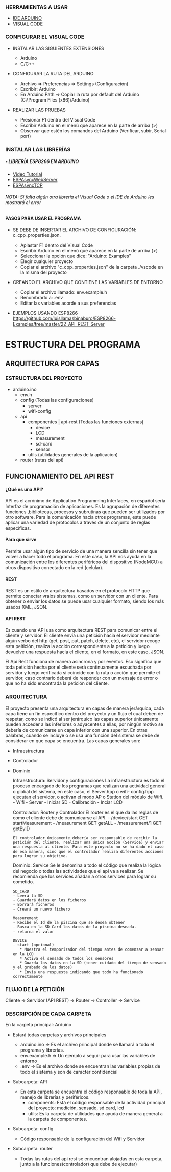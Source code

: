 ### HERRAMIENTAS A USAR
- [IDE ARDUINO](https://www.arduino.cc/en/software)
- [VISUAL CODE](https://code.visualstudio.com/)

### CONFIGURAR EL VISUAL CODE
- INSTALAR LAS SIGUIENTES EXTENSIONES
    * Arduino
    * C/C++
- CONFIGURAR LA RUTA DEL ARDUINO
    * Archivo => Preferencias => Settings (Configuración)
    * Escribir: Arduino
    * En Arduino:Path => Copiar la ruta por default del Arduino (C:\Program Files (x86)\Arduino)
   
- REALIZAR LAS PRUEBAS
    * Presionar F1 dentro del Visual Code
    * Escribir Arduino en el menú que aparece en la parte de arriba (>)
    * Observar que estén los comandos del Arduino (Verificar, subir, Serial port)

### INSTALAR LAS LIBRERÍAS
##### - LIBRERÍA ESP8266 EN ARDUINO
- [Video Tutorial](https://www.youtube.com/watch?v=0g7sazWXfEI)
- [ESPAsyncWebServer](https://github.com/me-no-dev/ESPAsyncWebServer)
- [ESPAsyncTCP](https://github.com/me-no-dev/ESPAsyncTCP)

###### NOTA: Si falta algún otra librería el Visual Code o el IDE de Arduino les mostrará el error

#### PASOS PARA USAR EL PROGRAMA

- SE DEBE DE INSERTAR EL ARCHIVO DE CONFIGURACIÓN: c_cpp_properties.json. 
    * Aplastar F1 dentro del Visual Code
    * Escribir Arduino en el menú que aparece en la parte de arriba (>)
    * Seleccionar la opción que dice: "Arduino: Examples"
    * Elegir cualquier proyecto
    * Copiar el archivo "c_cpp_properties.json" de la carpeta ./vscode en la misma del proyecto

- CREANDO EL ARCHIVO QUE CONTIENE LAS VARIABLES DE ENTORNO
    * Copiar el archivo llamado: env.example.h
    * Renombrarlo a: .env
    * Editar las variables acorde a sus preferencias


- EJEMPLOS USANDO ESP8266
    https://github.com/luisllamasbinaburo/ESP8266-Examples/tree/master/22_API_REST_Server


# ESTRUCTURA DEL PROGRAMA

## ARQUITECTURA POR CAPAS

### ESTRUCTURA DEL PROYECTO
- arduino.ino
    - env.h
    - config (Todas las configuraciones)
        * server
        * wifi-config
    - api
        - componentes | api-rest (Todas las funciones externas)
            * device
            * LCD
            * measurement
            * sd-card
            * sensor
        - utils (utilidades generales de la aplicacion)
    - router (rutas del api)
    

## FUNCIONAMIENTO DEL API REST

#### ¿Qué es una API?
API es el acrónimo de Application Programming Interfaces, en español sería Interfaz de programación de aplicaciones. Es la agrupación de diferentes funciones ,bibliotecas, procesos y subrutinas que pueden ser utilizados por otro software. Para la comunicación hacia otros programas, este puede aplicar una variedad de protocolos a través de un conjunto de reglas específicas. 

#### Para que sirve
Permite usar algún tipo de servicio de una manera sencilla sin tener que volver a hacer todo el programa. En este caso, la API nos ayuda en la comunicación entre los diferentes periféricos del dispositivo (NodeMCU) a otros dispositivo conectado en la red (celular).

#### REST
REST es un estilo de arquitectura  basados en el protocolo HTTP que permite conectar vraios sistemas, como un servidor con un cliente. Para obtener o enviar los datos se puede usar cualquier formato, siendo los más usados XML, JSON. 

#### API REST
Es cuando una API usa como arquitectura REST para comunicar entre el cliente y servidor.  El cliente envía una petición hacia el servidor mediante algún verbo del http (get, post, put, patch, delete, etc), el servidor recoge esta peitición, realiza la acción correspondiente a la petición y luego devuelve una respuesta hacia el cliente, en el formato, en este caso, JSON.



El Api Rest funciona de manera asíncrona y por eventos. Eso significa que toda petición hecha por el cliente será continuamente escuchada por servidor y luego verificada si coincide con la ruta o acción que permite el servidor, caso contrario deberá de responder con un mensaje de error o que no ha sido encontrada la petición del cliente. 

### ARQUITECTURA
El proyecto presenta una arquitectura en capas de manera jerárquica, cada capa tiene un fin específico dentro del proyecto y un flujo el cual deben de respetar, como se indicó al ser jerárquico las capas superior únicamente pueden acceder a las inferiores o adyacentes a ellas, por ningún motivo se debería de comunicarse un capa inferior con una superior. En otras palabras, cuando se incluye o se usa una función del sistema se debe de considerar en que capa se encuentra.
Las capas generales son: 
- Infraestructura
- Controlador
- Dominio

   Infraestructura: Servidor y configuraciones
      La infraestructura es todo el proceso encargado de los programas que realizan una actividad general o global del sistema, en este caso, el Server.hpp o wifi-  config.hpp ejecutan el servidor, o activan el modo AP o Station del módulo de Wifi. 
      - Wifi
      - Server
      - Iniciar SD
      - Calibración
      - Inciar LCD

   Controlador: Router y Controlador
      El router es el que da las reglas de como el cliente debe de comunicarse al API.
      - /device/start  GET  startMeasurement
      - /measurement   GET  getALL
      - /measurement/1 GET getByID

      El controlador únicamente debería ser responsable de recibir la petición del cliente, realizar una única acción (Service) y enviar una respuesta al cliente. Para este proyecto no se ha dado el caso de esa manera, sino que el controlador realiza diferentes acciones para lograr su objetivo.
   
   Dominio: Service
      Se le denomina a todo el código que realiza la lógica del negocio o todas las actividades que el api va a realizar. 
   Se recomienda que los services añadan a otros services para lograr su cometido. 

      SD_CARD
      - Leerá la SD
      - Guardará datos en los ficheros
      - Borrará ficheros 
      - Creará un nuevo fichero

      Measurement
      - Recibe el Id de la piscina que se desea obtener
      - Busca en la SD Card los datos de la piscina deseada.
      - returna el valor

      DEVICE
      - start (opcional)
         * Muestra el temporizador del tiempo antes de comenzar a sensar en la LCD
         * Activa el sensado de todos los sensores
         * Guarda los datos en la SD (tener cuidado del tiempo de sensado y el grabado de los datos)
         * Envía una respuesta indicando que todo ha funcionado correctamente



### FLUJO DE LA PETICIÓN
Cliente => Servidor (API REST) => Router => Controller => Service

### DESCRIPCIÓN DE CADA CARPETA
En la carpeta principal: Arduino
- Estará todas carpetas y archivos principales
   - arduino.ino => Es el archivo principal donde se llamará a todo el programa y librerías.
   - env.example.h => Un ejemplo a seguir para usar las variables de entorno
   - .env => Es el archivo donde se encuentran las variables propias de todo el sistema y son de caracter confidencial

- Subcarpeta: API
   * En esta carpeta se encuentra el código responsable de toda la API, manejo de librerías y periféricos.
      * components: Está el código responsable de la actividad principal del proyecto: medición, sensado, sd card, lcd
      * utils: Es la carpeta de utilidades que ayuda de manera general a la carpeta de componentes.
- Subcarpeta: config
   * Código responsable de la configuración del Wifi y Servidor
- Subcarpeta: router
   * Todas las rutas del api rest se encuentran alojadas en esta carpeta, junto a la funciones(controlador) que debe de ejecutar)
